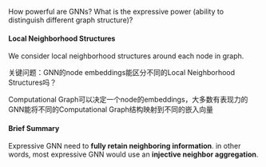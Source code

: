 How powerful are GNNs? What is the expressive power (ability to distinguish different graph structure)?

#### Local Neighborhood Structures

We consider local neighborhood structures around each node in graph.

关键问题：GNN的node embeddings能区分不同的Local Neighborhood Structures吗？

Computational Graph可以决定一个node的embeddings，大多数有表现力的GNN能将不同的Computational Graph结构映射到不同的嵌入向量

#### Brief Summary

Expressive GNN need to **fully retain neighboring information**. in other words, most expressive GNN would use an **injective neighbor aggregation**.

